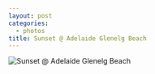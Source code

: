 ```yaml
---
layout: post
categories:
  - photos
title: Sunset @ Adelaide Glenelg Beach
---
```


![Sunset @ Adelaide Glenelg Beach](https://lh3.googleusercontent.com/4FR51Ig9ZGggs6UP9rcLx2FZqewTbeDo59cjizonba1fTc3WUkbS_sc0ao3laWuvVsVBi3wy6RKICABhl9E4BG41Yf8XJ9zrOjK0izL7yq0JMWf8qw-b8X8jxYC-FW-l6VXv7QmBz-mVQGmm9Pq7VhCG5qHHnOJQGCKr9yNs_5nqWKB3UZVMzN1861mv6OAeSBW6uxAJBNmd87azpT5eSPvKJfELduYwpQaK_TaEwmX5YCTskxf1hLlihYMkkT15vuCqlTaCXrYtOz_YEhAkhr_Nb5h-gkqOtpGjYh70aLzi4zvSLD4bnt5uApWJ4gMf0HYb6ExMuv-FE7Y7hy5GTM5ZtP6TaRkqHs287-EnfDKuz435XT92um2CAv1YODj6v6OZi_qMowdlONK7pwMoHMmHrwRgkQet9ub1fnOEgM4rYI0pjfgSSw_Zm6j104uL-w0Q_mSmgLSQ7SkVoIvkk_Mui35ZTHB5VGoGaBGD9v8IEv8K-Y8W3rT9u5MXzh6yb51xjqVrvCu6R0vcCs-B9Rfiga_HUXFKQwYOR9w7y6jiapOaLaahRF4X6cuK_5DgxfagLemrKwXkLD4N90QinB9NKDjfb1RFmM6pph59KeXOAReRUcfuB3KKs4jZ6KLpYK9JE1Eg0PnG_5YweKqEg3fiAzxKnMwXo_Tm8876x21Fi8_wRS3pEVnIJqZuCn0RiFwpzmowMol6ppebHlibKglTl-2CCjXWDR0BWqzawbW2TACO=w1292-h862-no)
